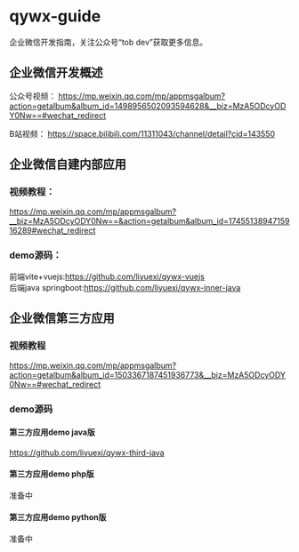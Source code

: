 # qywx-guide
企业微信开发指南，关注公众号“tob dev”获取更多信息。
## 企业微信开发概述
公众号视频：
https://mp.weixin.qq.com/mp/appmsgalbum?action=getalbum&album_id=1498956502093594628&__biz=MzA5ODcyODY0Nw==#wechat_redirect

B站视频：
https://space.bilibili.com/11311043/channel/detail?cid=143550

## 企业微信自建内部应用
### 视频教程：  
https://mp.weixin.qq.com/mp/appmsgalbum?__biz=MzA5ODcyODY0Nw==&action=getalbum&album_id=1745513894715916289#wechat_redirect
### demo源码：
前端vite+vuejs:https://github.com/liyuexi/qywx-vuejs   
后端java springboot:https://github.com/liyuexi/qywx-inner-java  

## 企业微信第三方应用
### 视频教程
https://mp.weixin.qq.com/mp/appmsgalbum?action=getalbum&album_id=1503367187451936773&__biz=MzA5ODcyODY0Nw==#wechat_redirect
### demo源码
#### 第三方应用demo java版
https://github.com/liyuexi/qywx-third-java

#### 第三方应用demo php版
准备中

#### 第三方应用demo python版
准备中



